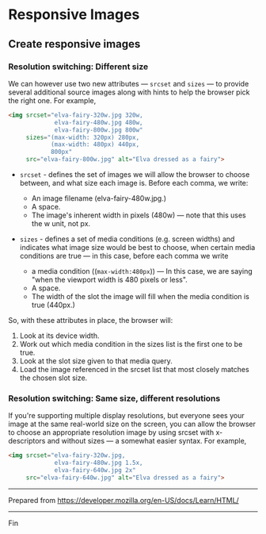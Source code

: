 # Responsive Images

## Create responsive images

### Resolution switching: Different size

We can however use two new attributes — `srcset` and `sizes` — to provide several additional source images along with hints to help the browser pick the right one. For example,

```html
<img srcset="elva-fairy-320w.jpg 320w,
             elva-fairy-480w.jpg 480w,
             elva-fairy-800w.jpg 800w"
     sizes="(max-width: 320px) 280px,
            (max-width: 480px) 440px,
            800px"
     src="elva-fairy-800w.jpg" alt="Elva dressed as a fairy">
```

* `srcset` - defines the set of images we will allow the browser to choose between, and what size each image is. Before each comma, we write:

  * An image filename (elva-fairy-480w.jpg.)
  * A space.
  * The image's inherent width in pixels (480w) — note that this uses the w unit, not px.

* `sizes` - defines a set of media conditions (e.g. screen widths) and indicates what image size would be best to choose, when certain media conditions are true — in this case, before each comma we write

  * a media condition ((`max-width:480px`)) — In this case, we are saying "when the viewport width is 480 pixels or less".
  * A space.
  * The width of the slot the image will fill when the media condition is true (440px.)

So, with these attributes in place, the browser will:

1. Look at its device width.
1. Work out which media condition in the sizes list is the first one to be true.
1. Look at the slot size given to that media query.
1. Load the image referenced in the srcset list that most closely matches the chosen slot size.

### Resolution switching: Same size, different resolutions

If you're supporting multiple display resolutions, but everyone sees your image at the same real-world size on the screen, you can allow the browser to choose an appropriate resolution image by using srcset with x-descriptors and without sizes — a somewhat easier syntax. For example,

```html
<img srcset="elva-fairy-320w.jpg,
             elva-fairy-480w.jpg 1.5x,
             elva-fairy-640w.jpg 2x"
     src="elva-fairy-640w.jpg" alt="Elva dressed as a fairy">
```

---

Prepared from <https://developer.mozilla.org/en-US/docs/Learn/HTML/>

---

Fin
